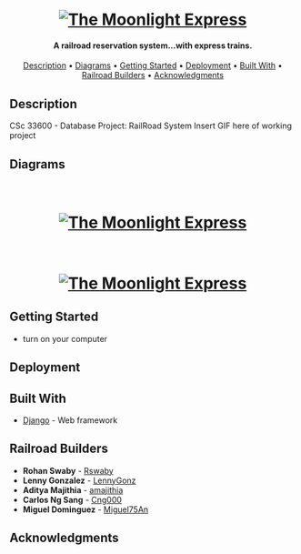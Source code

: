 <h1 align="center">
  <br>
  <a href="websitehere"><img src="https://raw.githubusercontent.com/Miguel75An/The-Moon-Light-Express/master/pic/MoonLightExpressPic.png" alt="The Moonlight Express"></a>
</h1>

<h4 align="center">A railroad reservation system...with express trains.</h4>

<p align="center">
  <a href="#description">Description</a> •
  <a href="#diagrams">Diagrams</a> •
  <a href="#getting-started">Getting Started</a> •
  <a href="#deployment">Deployment</a> •
  <a href="#built-with">Built With</a> •
  <a href="#railroad-builders">Railroad Builders</a> •
  <a href="#acknowledgments">Acknowledgments</a>
</p>

## Description
CSc 33600 - Database Project: RailRoad System
Insert GIF here of working project
## Diagrams
<h1 align="center">
  <br>
  <a href="websitehere"><img src="https://raw.githubusercontent.com/Miguel75An/The-Moon-Light-Express/master/pic/ER%20Diagram%20Improved%20Team8.png" alt="The Moonlight Express"></a>
</h1>

<h1 align="center">
  <br>
  <a href="websitehere"><img src="https://raw.githubusercontent.com/Miguel75An/The-Moon-Light-Express/master/pic/Flow%20Chart%20Team8.png" alt="The Moonlight Express"></a>
</h1>

## Getting Started

* turn on your computer

## Deployment

## Built With

* [Django](https://www.djangoproject.com/) - Web framework 

## Railroad Builders

* **Rohan Swaby** - [Rswaby](https://github.com/Rswaby)
* **Lenny Gonzalez** - [LennyGonz](https://github.com/LennyGonz)
* **Aditya Majithia** - [amajithia](https://github.com/amajithia)
* **Carlos Ng Sang** - [Cng000](https://github.com/Cng000)
* **Miguel Dominguez** - [Miguel75An](https://github.com/Miguel75An)

## Acknowledgments















